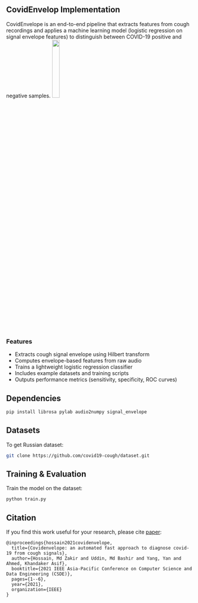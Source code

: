 ## CovidEnvelop Implementation
CovidEnvelope is an end-to-end pipeline that extracts features from cough recordings and applies a machine learning model (logistic regression on signal envelope features) to distinguish between COVID-19 positive and negative samples.
<img width="20%" src="pic/CovidEnvelop.jpg" />

### Features

* Extracts cough signal envelope using Hilbert transform
* Computes envelope-based features from raw audio
* Trains a lightweight logistic regression classifier
* Includes example datasets and training scripts
* Outputs performance metrics (sensitivity, specificity, ROC curves)

## Dependencies
```bash
pip install librosa pylab audio2numpy signal_envelope
```

## Datasets
To get Russian dataset:

```bash
git clone https://github.com/covid19-cough/dataset.git
```
## Training & Evaluation

Train the model on the dataset:   

```bash
python train.py
```

## Citation
If you find this work useful for your research, please cite [paper](https://ieeexplore.ieee.org/document/9718501):
```
@inproceedings{hossain2021covidenvelope,
  title={Covidenvelope: an automated fast approach to diagnose covid-19 from cough signals},
  author={Hossain, Md Zakir and Uddin, Md Bashir and Yang, Yan and Ahmed, Khandaker Asif},
  booktitle={2021 IEEE Asia-Pacific Conference on Computer Science and Data Engineering (CSDE)},
  pages={1--6},
  year={2021},
  organization={IEEE}
}
```
